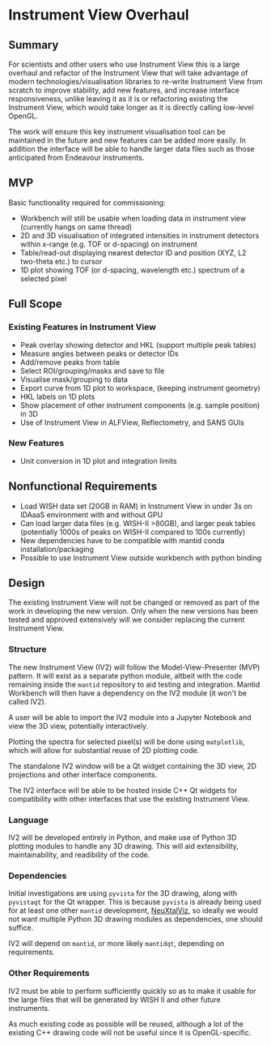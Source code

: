 # Instrument View Overhaul

## Summary

For scientists and other users who use Instrument View this is a large overhaul and refactor of the Instrument View that will take advantage of modern technologies/visualisation libraries to re-write Instrument View from scratch to improve stability, add new features, and increase interface responsiveness, unlike leaving it as it is or refactoring existing the Instrument View, which would take longer as it is directly calling low-level OpenGL.

The work will ensure this key instrument visualisation tool can be maintained in the future and new features can be added more easily. In addition the interface will be able to handle larger data files such as those anticipated from Endeavour instruments.

## MVP

Basic functionality required for commissioning:

- Workbench will still be usable when loading data in instrument view (currently hangs on same thread)
- 2D and 3D visualisation of integrated intensities in instrument detectors within x-range (e.g. TOF or d-spacing) on instrument
- Table/read-out displaying nearest detector ID and position (XYZ, L2 two-theta etc.) to cursor
- 1D plot showing TOF (or d-spacing, wavelength etc.) spectrum of a selected pixel

## Full Scope

### Existing Features in Instrument View

- Peak overlay showing detector and HKL (support multiple peak tables)
- Measure angles between peaks or detector IDs
- Add/remove peaks from table
- Select ROI/grouping/masks and save to file
- Visualise mask/grouping to data
- Export curve from 1D plot to workspace, (keeping instrument geometry)
- HKL labels on 1D plots
- Show placement of other instrument components (e.g. sample position) in 3D
- Use of Instrument View in ALFView, Reflectometry, and SANS GUIs

### New Features

- Unit conversion in 1D plot and integration limits

## Nonfunctional Requirements

- Load WISH data set (20GB in RAM) in Instrument View in under 3s on IDAaaS environment with and without GPU
- Can load larger data files (e.g. WISH-II >80GB), and larger peak tables (potentially 1000s of peaks on WISH-II compared to 100s currently)
- New dependencies have to be compatible with mantid conda installation/packaging
- Possible to use Instrument View outside workbench with python binding

## Design

The existing Instrument View will not be changed or removed as part of the work in developing the new version. Only when the new versions has been tested and approved extensively will we consider replacing the current Instrument View.

### Structure

The new Instrument View (IV2) will follow the Model-View-Presenter (MVP) pattern. It will exist as a separate python module, altbeit with the code remaining inside the `mantid` repository to aid testing and integration. Mantid Workbench will then have a dependency on the IV2 module (it won't be called IV2).

A user will be able to import the IV2 module into a Jupyter Notebook and view the 3D view, potentially interactively.

Plotting the spectra for selected pixel(s) will be done using `matplotlib`, which will allow for substantial reuse of 2D plotting code.

The standalone IV2 window will be a Qt widget containing the 3D view, 2D projections and other interface components.

The IV2 interface will be able to be hosted inside C++ Qt widgets for compatibility with other interfaces that use the existing Instrument View.
 
### Language

IV2 will be developed entirely in Python, and make use of Python 3D plotting modules to handle any 3D drawing. This will aid extensibility, maintainability, and readibility of the code.

### Dependencies

Initial investigations are using `pyvista` for the 3D drawing, along with `pyvistaqt` for the Qt wrapper. This is because `pyvista` is already being used for at least one other `mantid` development, [NeuXtalViz](https://github.com/zjmorgan/NeuXtalViz), so ideally we would not want multiple Python 3D drawing modules as dependencies, one should suffice.

IV2 will depend on `mantid`, or more likely `mantidqt`, depending on requirements.

### Other Requirements

IV2 must be able to perform sufficiently quickly so as to make it usable for the large files that will be generated by WISH II and other future instruments.

As much existing code as possible will be reused, although a lot of the existing C++ drawing code will not be useful since it is OpenGL-specific.
